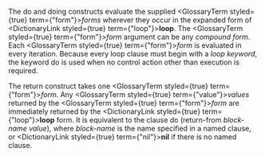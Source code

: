  



The do and doing constructs evaluate the supplied <GlossaryTerm styled={true} term={"form"}><i>forms</i></GlossaryTerm> wherever they occur in the expanded form of <DictionaryLink styled={true} term={"loop"}><b>loop</b></DictionaryLink>. The <GlossaryTerm styled={true} term={"form"}><i>form</i></GlossaryTerm> argument can be any *compound form*. Each <GlossaryTerm styled={true} term={"form"}><i>form</i></GlossaryTerm> is evaluated in every iteration. Because every loop clause must begin with a *loop keyword*, the keyword do is used when no control action other than execution is required. 



The return construct takes one <GlossaryTerm styled={true} term={"form"}><i>form</i></GlossaryTerm>. Any <GlossaryTerm styled={true} term={"value"}><i>values</i></GlossaryTerm> returned by the <GlossaryTerm styled={true} term={"form"}><i>form</i></GlossaryTerm> are immediately returned by the <DictionaryLink styled={true} term={"loop"}><b>loop</b></DictionaryLink> form. It is equivalent to the clause do (return-from *block-name value*), where *block-name* is the name specified in a named clause, or <DictionaryLink styled={true} term={"nil"}><b>nil</b></DictionaryLink> if there is no named clause. 







 



 



